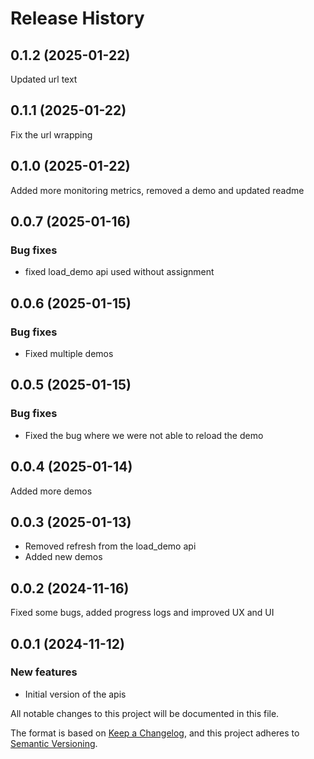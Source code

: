 # Release History

## 0.1.2 (2025-01-22)

Updated url text

## 0.1.1 (2025-01-22)

Fix the url wrapping

## 0.1.0 (2025-01-22)

Added more monitoring metrics, removed a demo and updated readme

## 0.0.7 (2025-01-16)

### Bug fixes

* fixed load_demo api used without assignment

## 0.0.6 (2025-01-15)

### Bug fixes

* Fixed multiple demos

## 0.0.5 (2025-01-15)

### Bug fixes

* Fixed the bug where we were not able to reload the demo


## 0.0.4 (2025-01-14)

Added more demos

## 0.0.3 (2025-01-13)

* Removed refresh from the load_demo api
* Added new demos

## 0.0.2 (2024-11-16)

Fixed some bugs, added progress logs and improved UX and UI

## 0.0.1 (2024-11-12)

### New features

* Initial version of the apis


All notable changes to this project will be documented in this file.

The format is based on [Keep a Changelog](https://keepachangelog.com/en/1.1.0/),
and this project adheres to [Semantic Versioning](https://semver.org/spec/v2.0.0.html).
